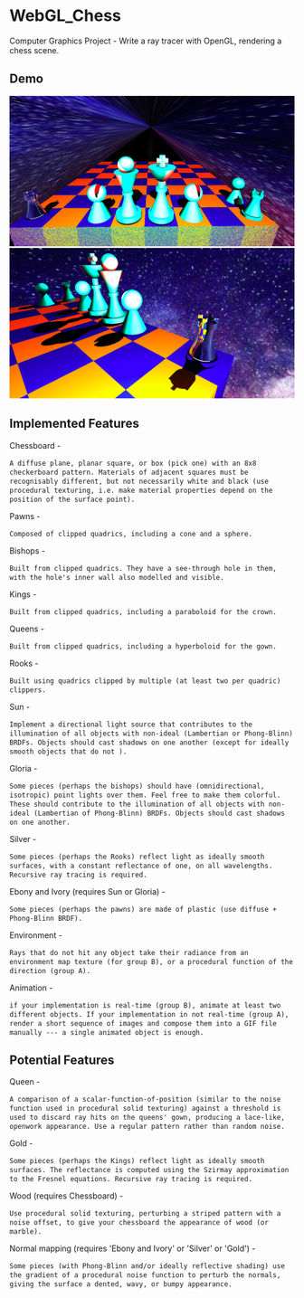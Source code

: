 # WebGL_Chess
Computer Graphics Project - Write a ray tracer with OpenGL, rendering a chess scene.

## Demo
![Alt text](img-demo/chess1.png?raw=true "chess-demo1")
![Alt text](img-demo/chess2.png?raw=true "chess-demo2")

## Implemented Features
Chessboard -

	A diffuse plane, planar square, or box (pick one) with an 8x8 checkerboard pattern. Materials of adjacent squares must be recognisably different, but not necessarily white and black (use procedural texturing, i.e. make material properties depend on the position of the surface point).



Pawns -

	Composed of clipped quadrics, including a cone and a sphere.



Bishops - 

	Built from clipped quadrics. They have a see-through hole in them, with the hole's inner wall also modelled and visible.



Kings - 

	Built from clipped quadrics, including a paraboloid for the crown.



Queens - 

	Built from clipped quadrics, including a hyperboloid for the gown.



Rooks - 

	Built using quadrics clipped by multiple (at least two per quadric) clippers.



Sun -

	Implement a directional light source that contributes to the illumination of all objects with non-ideal (Lambertian or Phong-Blinn) BRDFs. Objects should cast shadows on one another (except for ideally smooth objects that do not ).



Gloria -

	Some pieces (perhaps the bishops) should have (omnidirectional, isotropic) point lights over them. Feel free to make them colorful. These should contribute to the illumination of all objects with non-ideal (Lambertian of Phong-Blinn) BRDFs. Objects should cast shadows on one another.


Silver -

	Some pieces (perhaps the Rooks) reflect light as ideally smooth surfaces, with a constant reflectance of one, on all wavelengths. Recursive ray tracing is required.

Ebony and Ivory (requires Sun or Gloria) -

	Some pieces (perhaps the pawns) are made of plastic (use diffuse + Phong-Blinn BRDF).

Environment -

	Rays that do not hit any object take their radiance from an environment map texture (for group B), or a procedural function of the direction (group A).



Animation -

	if your implementation is real-time (group B), animate at least two different objects. If your implementation in not real-time (group A), render a short sequence of images and compose them into a GIF file manually --- a single animated object is enough.


## Potential Features
Queen -

	A comparison of a scalar-function-of-position (similar to the noise function used in procedural solid texturing) against a threshold is used to discard ray hits on the queens' gown, producing a lace-like, openwork appearance. Use a regular pattern rather than random noise.
Gold -

	Some pieces (perhaps the Kings) reflect light as ideally smooth surfaces. The reflectance is computed using the Szirmay approximation to the Fresnel equations. Recursive ray tracing is required.

Wood (requires Chessboard) -

	Use procedural solid texturing, perturbing a striped pattern with a noise offset, to give your chessboard the appearance of wood (or marble).
	
Normal mapping (requires 'Ebony and Ivory' or 'Silver' or 'Gold') -

	Some pieces (with Phong-Blinn and/or ideally reflective shading) use the gradient of a procedural noise function to perturb the normals, giving the surface a dented, wavy, or bumpy appearance.

